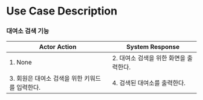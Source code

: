 # Use Case Description

### 대여소 검색 기능

| **Actor Action**                                | **System Response**                    |
| ----------------------------------------------- | -------------------------------------- |
| 1. None                                         | 2. 대여소 검색을 위한 화면을 출력한다. |
| 3. 회원은 대여소 검색을 위한 키워드를 입력한다. | 4. 검색된 대여소를 출력한다.           |
